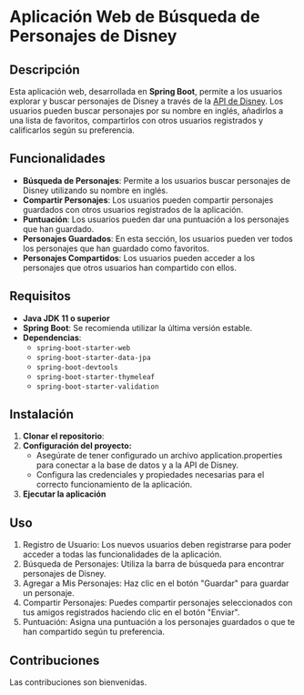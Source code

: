 # Aplicación Web de Búsqueda de Personajes de Disney

## Descripción

Esta aplicación web, desarrollada en **Spring Boot**, permite a los usuarios explorar y buscar personajes de Disney a través de la [API de Disney](https://disneyapi.dev/). Los usuarios pueden buscar personajes por su nombre en inglés, añadirlos a una lista de favoritos, compartirlos con otros usuarios registrados y calificarlos según su preferencia.

## Funcionalidades

- **Búsqueda de Personajes**: Permite a los usuarios buscar personajes de Disney utilizando su nombre en inglés.
- **Compartir Personajes**: Los usuarios pueden compartir personajes guardados con otros usuarios registrados de la aplicación.
- **Puntuación**: Los usuarios pueden dar una puntuación a los personajes que han guardado.
- **Personajes Guardados**: En esta sección, los usuarios pueden ver todos los personajes que han guardado como favoritos.
- **Personajes Compartidos**: Los usuarios pueden acceder a los personajes que otros usuarios han compartido con ellos.

## Requisitos

- **Java JDK 11 o superior**
- **Spring Boot**: Se recomienda utilizar la última versión estable.
- **Dependencias**:
  - `spring-boot-starter-web`
  - `spring-boot-starter-data-jpa`
  - `spring-boot-devtools`
  - `spring-boot-starter-thymeleaf`
  - `spring-boot-starter-validation`

## Instalación

1. **Clonar el repositorio**:
2. **Configuración del proyecto:**
   - Asegúrate de tener configurado un archivo application.properties para conectar a la base de datos y a la API de Disney.
   - Configura las credenciales y propiedades necesarias para el correcto funcionamiento de la aplicación.
3. **Ejecutar la aplicación**

## Uso
1. Registro de Usuario: Los nuevos usuarios deben registrarse para poder acceder a todas las funcionalidades de la aplicación.
2. Búsqueda de Personajes: Utiliza la barra de búsqueda para encontrar personajes de Disney.
3. Agregar a Mis Personajes: Haz clic en el botón "Guardar" para guardar un personaje.
4. Compartir Personajes: Puedes compartir personajes seleccionados con tus amigos registrados haciendo clic en el botón "Enviar".
5. Puntuación: Asigna una puntuación a los personajes guardados o que te han compartido según tu preferencia.
   
## Contribuciones
Las contribuciones son bienvenidas.
